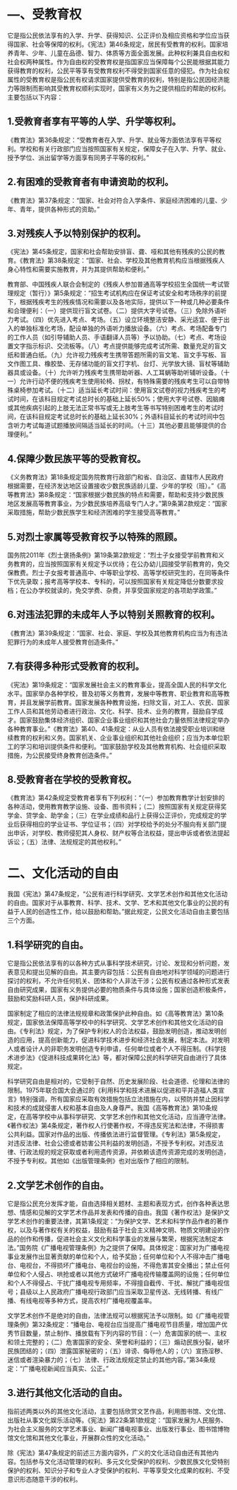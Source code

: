 # —、受教育权
它是指公民依法享有的入学、升学、获得知识、公正评价及相应资格和学位应当获得国家、社会等保障的权利。《宪法》第46条规定，居民有受教育的权利。国家培养青年、少年、儿童在品德、智力、体质等方面全面发展。此种权利兼具自由权和社会权两种属性。作为自由权的受教育权是指国家应当保障每个公民能根据其能力获得教育的权利，公民平等享有受教育权利不得受到国家任意的侵犯。作为社会权属性的受教育权是指公民有权请求国家提供受教育的权利，特别是指公民因经济能力等限制而影响其受教育权顺利实现时，国家有义务为之提供相应的帮助的权利。主要包括以下内容：
## 1.受教育者享有平等的人学、升学等权利。
《教育法》第36条规定：“受教育者在入学、升学、就业等方面依法享有平等权利。学校和有关行政部门应当按照国家有关规定，保障女子在入学、升学、就业、授予学位、派出留学等方面享有同男子平等的权利。”
## 2.有困难的受教育者有申请资助的权利。
《教育法》第37条规定：“国家、社会对符合入学条件、家庭经济困难的儿童、少年、青年，提供各种形式的资助。”
## 3.对残疾人予以特别保护的权利。
《宪法》第45条规定，国家和社会帮助安排盲、聋、哑和其他有残疾的公民的教育。《教育法》第38条规定：“国家、社会、学校及其他教育机构应当根据残疾人身心特性和需要实施教育，并为其提供帮助和便利。”

教育部、中国残疾人联合会制定的《残疾人参加普通高等学校招生全国统一考试管理规定（暂行）》第5条规定：“招生考试机构应在保证考试安全和考场秩序的前提下，根据残疾考生的残疾情况和需要以及各地实际，提供以下一种或几种必要条件和合理便利：（一）提供现行盲文试卷。（二）提供大字号试卷。（三）免除外语听力考试。（四）优先进入考点、考场。（五）设立环境整洁安静、采光适宜、便于出入的单独标准化考场，配设单独的外语听力播放设备。（六）考点、考场配备专门的工作人员（如引导辅助人员、手语翻译人员等）予以协助。（七）考点、考场设置文字指示标识、交流板等。（八）考点提供能够完成考试所需、数量充足的盲文纸和普通白纸。（九）允许视力残疾考生携带答题所需的盲文笔、盲文手写板、盲文作图工具、橡胶垫、无存储功能的盲文打字机、台灯、光学放大镜、盲杖等辅助器具或设备。（十）允许听力残疾考生携带助听器、人工耳蜗等助听辅听设备。（十一）允许行动不便的残疾考生使用轮椅、拐杖，有特殊需要的残疾考生可以自带特殊桌椅参加考试。（十二）适当延长考试时间：使用盲文试卷的视力残疾考生的考试时间，在该科目规定考试总时长的基础上延长50%；使用大字号试卷、因脑瘫或其他疾病引起的上肢无法正常书写或无上肢考生等书写特别困难考生的考试时间，在该科目规定考试总时长的基础上延长30%；外语科目延长的考试时间中包含听力考试每道试题播放间隔适当延长的时间。（十三）其他必要且能够提供的合理便利。”
## 4.保障少数民族平等的受教育权。
《义务教育法》第18条规定国务院教育行政部门和省、自治区、直辖市人民政府根据需要，在经济发达地区设置接收少数民族适龄儿童、少年的学校（班）。”《高等教育法》第8条规定：“国家根据少数民族的特点和需要，帮助和支持少数民族地区发展高等教育事业，为少数民族培养高级专门人才。”第9条第2款规定：“国家采取措施，帮助少数民族学生和经济困难的学生接受高等教育。”
## 5.对烈士家属等受教育权予以特殊的照顾。
国务院2011年《烈士褒扬条例》第19条第2款规定：“烈士子女接受学前教育和义务教育的，应当按照国家有关规定予以优待；在公办幼儿园接受学前教育的，免交保教费。烈士子女报考普通高中、中等职业学校、高等学校研究生的，在同等条件下优先录取；报考高等学校本、专科的，可以按照国家有关规定降低分数要求投档；在公办学校就读的，免交学费、杂费，并享受国家规定的各项助学政策。”
## 6.对违法犯罪的未成年人予以特别关照教育的权利。
《教育法》第39条规定：“国家、社会、家庭、学校及其他教育机构应当为有违法犯罪行为的未成年人接受教育创造条件。”
## 7.有获得多种形式受教育的权利。
《宪法》第19条规定：“国家发展社会主义的教育事业，提高全国人民的科学文化水平。国家举办各种学校，普及初等义务教育，发展中等教育、职业教育和高等教育，并且发展学前教育。国家发展各种教育设施，扫除文盲，对工人、农民、国家工作人员和其他劳动者进行政治、文化、科学、技术、业务的教育，鼓励自学成才。国家鼓励集体经济组织、国家企业事业组织和其他社会力量依照法律规定举办各种教育事业。”《教育法》第40、41条规定：从业人员有依法接受职业培训和继续教育的权利和义务。国家机关、企业事业组织和其他社会组织；应当为本单位职工的学习和培训提供条件和便利。“国家鼓励学校及其他教育机构、社会组织采取措施，为公民接受终身教育创造条件。”
## 8.受教育者在学校的受教育权。
《教育法》第42条规定受教育者享有下列权利：“（一）参加教育教学计划安排的各种活动，使用教育教学设施、设备、图书资料；（二）按照国家有关规定获得奖学金、贷学金、助学金；（三）在学业成绩和品行上获得公正评价，完成规定的学业后获得相应的学业证书、学位证书；（四）对学校给予的处分不服向有关部门提出申诉，对学校、教师侵犯其人身权、财产权等合法权益，提出申诉或者依法提起诉讼；（五）法律、法规规定的其他权利。”
# 二、文化活动的自由
我国《宪法》第47条规定，“公民有进行科学研究、文学艺术创作和其他文化活动的自由。国家对于从事教育、科学、技术、文学、艺术和其他文化事业的公民的有益于人民的创造性工作，给以鼓励和帮助。”据此规定，公民文化活动自由主要包括三个方面。
## 1.科学研究的自由。
它是指公民依法享有的以各种方式从事科学技术研究，讨论、发现和分析问题，发表意见和提出见解的自由。其主要内容包括：公民有自由地对科学领域的问题进行探讨的权利，不允许任何机关、团体和个人非法干涉；公民有权通过各种形式发表自由研究成果，国家有义务提供必要的物质条件与具体设施；国家创造积极条件，鼓励和奖励科研人员，保护科研成果。

国家制定了相应的法律法规规章和政策保护此种自由。如《高等教育法》第10条规定，国家依法保障高等学校中的科学研究、文学艺术创作和其他文化活动的自由。《专利法》规定，为了保护专利权人的合法权益，鼓励发明创造，推动发明创造的应用，提高创新能力，促进科学技术进步和经济社会发展，制定本法。对发明人或者设计人的非职务发明创造专利申请，任何单位或者个人不得压制。《科学技术进步法》《促进科技成果转化法》等，都对保障公民的科学研究自由进行了具体规定。

科学研究自由是相对的，它受制于自然、历史发展阶段、社会道德、伦理和法律的限制。1975年联合国大会通过的《利用科学和技术进展以促进和平并造福人类宣言》特别强调，所有国家应采取有效措施包括立法措施在内，以预防并禁止因科学和技术的成就侵害人权和基本自由及人身尊严。我国《高等教育法》第10条规定，在高等学校中从事科学研究、文学艺术创作和其他文化活动，应当遵守法律。《著作权法》第4条规定，著作权人行使著作权，不得违反宪法和法律，不得损害公共利益。国家对作品的出版、传播依法进行监督管理。《专利法》第5条规定，对违反法律、社会公德或者妨害公共利益的发明创造，不授予专利权。对违反法律、行政法规的规定获取或者利用遗传资源，并依赖该遗传资源完成的发明创造，不授予专利权。其他如《出版管理条例》也对出版作了相应的限制。
## 2.文学艺术创作的自由。
它是指公民充分发挥才能，自由选择相关题材、主题和表现方式，创作各种表达思想、情感和见解的文学艺术作品并发表和传播的自由。我国《著作权法》是保护文学艺术创作的重要法律，其第1条规定：“为保护文学、艺术和科学作品作者的著作权，以及与著作权有关的权益，鼓励有益于社会主义精神文明、物质文明建设的作品的创作和传播，促进社会主义文化和科学事业的发展与繁荣，根据宪法制定本法。”国务院《广播电视管理条例》为之提供了保障。具体规定：国家对为广播电视事业发展作出显著贡献的单位和个人，给予奖励；任何单位和个人不得冲击广播电台、电视台，不得损坏广播电台、电视台的设施，不得危害其安全播出；禁止任何单位和个人侵占、哄抢或者以其他方式破坏广播电视传输覆盖网的设施；任何单位和个人不得侵占、干扰广播电视专用频率，不得擅自截传、干扰、解扰广播电视信号；县级以上人民政府广播电视行政部门应当采取卫星传送、无线转播、有线广播、有线电视等多种方式，提高农村广播电视覆盖率。

文学艺术创作不是绝对的自由，法律法规可以根据宪法予以限制。如《广播电视管理条例》第32条规定：“播电台、电视台应当提高广播电视节目质量，增加国产优秀节目数量，禁止制作、播放载有下列内容的节目：（一）危害国家的统一、主权和领土完整的；（二）危害国家的安全、荣誉和利益的；（三）煽动民族分裂，破坏民族团结的；（四）泄露国家秘密的；（五）诽谤、侮辱他人的；（六）宣扬淫秽、迷信或者渲染暴力的；（七）法律、行政法规规定禁止的其他内容。”第34条规定：“广播电视新闻应当真实、公正。”
## 3.进行其他文化活动的自由。
指前述两类以外的其他文化活动，主要包括欣赏文艺作品，利用图书馆、文化馆、出版社从事文化娱乐活动等。《宪法》第22条第1款规定：“国家发展为人民服务、为社会主义服务的文学艺术事业、新闻广播电视事业、出版发行事业、图书馆博物馆文化馆和其他文化事业，开展群众性的文化活动。”

除《宪法》第47条规定的前述三方面内容外，广义的文化活动自由还有其他内容。包括参与文化活动管理的权利、多元文化受保护的权利、少数民族文化受特别保护的权利、知识分子和专业人才受保护的权利、平等享受文化成果的权利、不受意识形态随意干涉的权利。